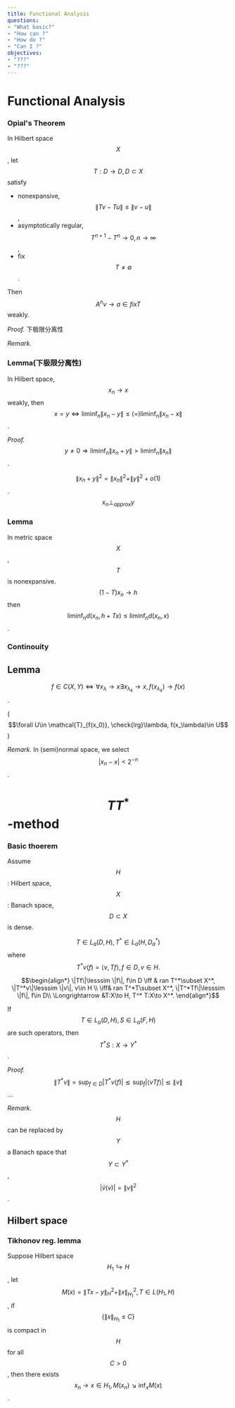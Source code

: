 ```yaml
---
title: Functional Analysis
questions:
- "What basic?"
- "How can ?"
- "How do ?"
- "Can I ?"
objectives:
- "???"
- "???"
---
```


# Functional Analysis

### Opial's Theorem
In Hilbert space $$X$$, let $$T:D\to D,D\subset X$$ satisfy

* nonexpansive, $$\|Tv-Tu\|\leq\|v-u\|$$,
* asymptotically regular, $$T^{n+1}-T^n\to 0,n\to\infty$$,
* fix $$T\neq\emptyset$$.

Then $$A^nv\to a\in fix T$$ weakly.

*Proof.* 下极限分离性

*Remark.*

### Lemma(下极限分离性)
In Hilbert space, $$x_n\to x$$ weakly, then
$$x=y \iff \liminf_n\|x_n-y\|\leq(=)\liminf_n\|x_n-x\|$$.

*Proof.* $$y\neq 0\Rightarrow \liminf_n\|x_n+y\|>\liminf_n\|x_n\|​$$.

$$\|x_n+y\|^2=\|x_n\|^2+\|y\|^2+o(1)$$.$$x_n\perp_{approx} y$$

### Lemma

In metric space $$X$$, $$T$$ is nonexpansive. $$(1-T)x_n\to h$$ then $$\liminf_nd(x_n,h+Tx)\leq\liminf_nd(x_n,x)$$.


### Continouity

## Lemma
$$f\in C(X,Y)\iff \forall x_\lambda\to x \exists x_{\lambda_k}\to x,f(x_{\lambda_k})\to f(x)$$.

($$\forall U\in \mathcal{T}_{f(x_0)}, \check{lrg}\lambda, f(x_\lambda)\in U$$)

*Remark.* In (semi)normal space, we select $$|x_n-x|<2^{-n}$$.



# $$TT^*$$-method

### Basic thoerem
Assume $$H$$: Hilbert space, $$X$$: Banach space, $$D\subset X$$ is dense.

$$T\in L_a(D, H), T^*\in L_a(H, D_a^*)$$ where 
$$ T^*v(f) =\langle v,Tf\rangle, f\in D, v\in H.$$

$$\begin{align*}
\|Tf\|\lesssim \|f\|, f\in D \iff & ran T^*\subset X^*, \|T^*v\|\lesssim \|v\|, v\in H \\
\iff& ran T^*T\subset X^*, \|T^*Tf\|\lesssim \|f\|, f\in D\\
\Longrightarrow &T:X\to H, T^* T:X\to X^*.
\end{align*}$$

If $$T\in L_a(D, H),S\in L_a(F, H)$$ are such operators, then $$T^*S:X\to Y^*$$.

*Proof.* $$\|T^*v\|=\sup_{f\in D} |T^*v(f)|\lesssim \sup_f |\langle vTf\rangle|\lesssim \|v\|$$...

*Remark.* $$H$$ can be replaced by $$Y$$ a Banach space that $$Y\subset Y^*$$, $$|\tilde{v} (v)|=\|v\|^2$$.


## Hilbert space

### Tikhonov reg. lemma
Suppose Hilbert space $$H_1\hookrightarrow H$$, let $$M(x)=\|Tx-y\|^2_H+\|x\|^2_{H_1}, T\in L(H_1,H)$$, if $$\{\|x\|_{H_1}\leq C\}$$ is compact in $$H$$ for all $$C>0$$, then there exists $$x_n\to x\in H_1, M(x_n)\searrow \inf_x M(x)$$.

